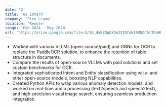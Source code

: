 ```yaml
---
date: '2'
title: 'AI Intern'
company: 'Fire LLama'
location: 'Remote'
range: 'Feb 2024 - May 2024'
url: 'https://drive.google.com/file/d/1G_Ha8ZQqUXQaJV1QCmk10RNOC5rIRaHF/view?usp=sharing'
---
```


- Worked with various VLLMs (open-source/paid) and GNNs for OCR to replace the PaddleOCR solution, to enhance the retention of table structure in documents. 
- Compare the results of open-source VLLMs with paid solutions and set custom benchmarks for OCR.
- Integrated sophisticated Intent and Entity classification using wit ai and other open-source models, boosting NLP capabilities.
- Created Python APIs to wrap various anomaly detection models, and worked on real-time audio processing (text2speech and speech2text), and high-precision visual image search, ensuring seamless production integration.